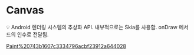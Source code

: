 # Canvas

<aside>
💡 Android 렌더링 시스템의 추상화 API.
내부적으로는 Skia를 사용함.
onDraw 메서드의 인수로 전달됨.

</aside>

[Paint%20743b1607c3334796acbf23912a644028](Paint%20743b1607c3334796acbf23912a644028)
